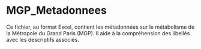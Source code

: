 # MGP_Metadonnees
Ce fichier, au format Excel, contient les métadonnées sur le métabolisme de la Métropole du Grand Paris (MGP). 
Il aide à la compréhension des libellés avec les descriptifs associés. 
